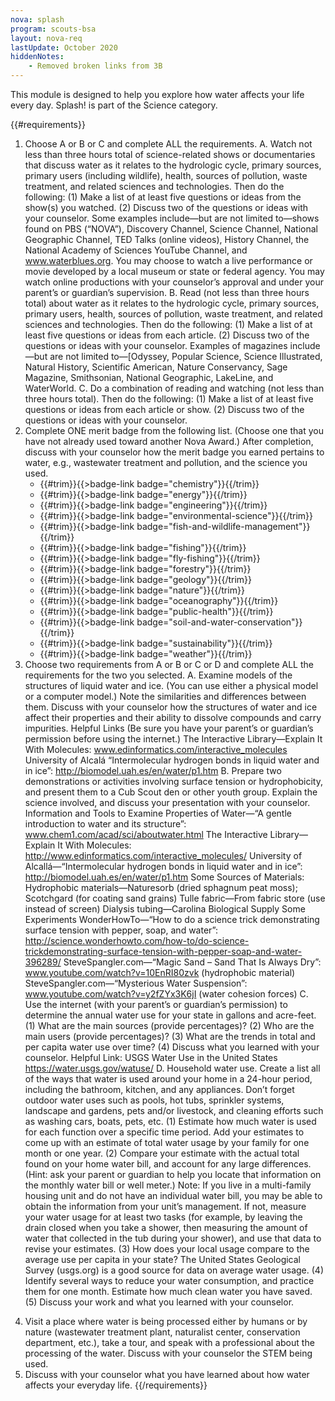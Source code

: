 ```yaml
---
nova: splash
program: scouts-bsa
layout: nova-req
lastUpdate: October 2020
hiddenNotes:
    - Removed broken links from 3B
---
```


This module is designed to help you explore how water affects your life every day. Splash! is part of the Science category.

{{#requirements}}
1) Choose A or B or C and complete ALL the requirements.
    A. Watch not less than three hours total of science-related shows or documentaries that discuss water as it relates to the hydrologic cycle, primary sources, primary users (including wildlife), health, sources of pollution, waste treatment, and related sciences and technologies. Then do the following:
        (1) Make a list of at least five questions or ideas from the show(s) you watched.
        (2) Discuss two of the questions or ideas with your counselor.
        Some examples include—but are not limited to—shows found on PBS (“NOVA”), Discovery Channel, Science Channel, National Geographic Channel, TED Talks (online videos), History Channel, the National Academy of Sciences YouTube Channel, and www.waterblues.org. You may choose to watch a live performance or movie developed by a local museum or state or federal agency. You may watch online productions with your counselor’s approval and under your parent’s or guardian’s supervision.
    B. Read (not less than three hours total) about water as it relates to the hydrologic cycle, primary sources, primary users, health, sources of pollution, waste treatment, and related sciences and technologies. Then do the following:
        (1) Make a list of at least five questions or ideas from each article.
        (2) Discuss two of the questions or ideas with your counselor.
        Examples of magazines include—but are not limited to—[Odyssey, Popular Science, Science Illustrated, Natural History, Scientific American, Nature Conservancy, Sage Magazine, Smithsonian, National Geographic, LakeLine, and WaterWorld.
    C. Do a combination of reading and watching (not less than three hours total). Then do the following:
        (1) Make a list of at least five questions or ideas from each article or show.
        (2) Discuss two of the questions or ideas with your counselor.
2) Complete ONE merit badge from the following list.
    (Choose one that you have not already used toward another Nova Award.) After completion, discuss with your counselor how the merit badge you earned pertains to water, e.g., wastewater treatment and pollution, and the science you used.
    * {{#trim}}{{>badge-link badge="chemistry"}}{{/trim}}
    * {{#trim}}{{>badge-link badge="energy"}}{{/trim}}
    * {{#trim}}{{>badge-link badge="engineering"}}{{/trim}}
    * {{#trim}}{{>badge-link badge="environmental-science"}}{{/trim}}
    * {{#trim}}{{>badge-link badge="fish-and-wildlife-management"}}{{/trim}}
    * {{#trim}}{{>badge-link badge="fishing"}}{{/trim}}
    * {{#trim}}{{>badge-link badge="fly-fishing"}}{{/trim}}
    * {{#trim}}{{>badge-link badge="forestry"}}{{/trim}}
    * {{#trim}}{{>badge-link badge="geology"}}{{/trim}}
    * {{#trim}}{{>badge-link badge="nature"}}{{/trim}}
    * {{#trim}}{{>badge-link badge="oceanography"}}{{/trim}}
    * {{#trim}}{{>badge-link badge="public-health"}}{{/trim}}
    * {{#trim}}{{>badge-link badge="soil-and-water-conservation"}}{{/trim}}
    * {{#trim}}{{>badge-link badge="sustainability"}}{{/trim}}
    * {{#trim}}{{>badge-link badge="weather"}}{{/trim}}
3) Choose two requirements from A or B or C or D and complete ALL the requirements for the two you selected.
    A. Examine models of the structures of liquid water and ice. (You can use either a physical model or a computer model.) Note the similarities and differences between them.  Discuss with your counselor how the structures of water and ice affect their properties and their ability to dissolve compounds and carry impurities.
        Helpful Links
        (Be sure you have your parent’s or guardian’s permission before using the internet.)
        The Interactive Library—Explain It With Molecules: www.edinformatics.com/interactive_molecules
        University of Alcalá “Intermolecular hydrogen bonds in liquid water and in ice”: http://biomodel.uah.es/en/water/p1.htm
    B. Prepare two demonstrations or activities involving surface tension or hydrophobicity, and present them to a Cub Scout den or other youth group. Explain the science involved, and discuss your presentation with your counselor.
        Information and Tools to Examine Properties of Water—“A gentle introduction to water and its structure”: www.chem1.com/acad/sci/aboutwater.html
        The Interactive Library—Explain It With Molecules: http://www.edinformatics.com/interactive_molecules/
        University of Alcallá—“Intermolecular hydrogen bonds in liquid water and in ice”: http://biomodel.uah.es/en/water/p1.htm
        Some Sources of Materials:
            Hydrophobic materials—Naturesorb (dried sphagnum peat moss); Scotchgard (for coating sand grains)
            Tulle fabric—From fabric store (use instead of screen)
            Dialysis tubing—Carolina Biological Supply
        Some Experiments
            WonderHowTo—“How to do a science trick demonstrating surface tension with pepper, soap, and water”: http://science.wonderhowto.com/how-to/do-science-trickdemonstrating-surface-tension-with-pepper-soap-and-water-396289/
            SteveSpangler.com—“Magic Sand – Sand That Is Always Dry”: www.youtube.com/watch?v=10EnRI80zvk (hydrophobic material)
            SteveSpangler.com—“Mysterious Water Suspension”: www.youtube.com/watch?v=y2fZYx3K6jI (water cohesion forces)
    C. Use the internet (with your parent’s or guardian’s permission) to determine the annual water use for your state in gallons and acre-feet.
        (1) What are the main sources (provide percentages)?
        (2) Who are the main users (provide percentages)?
        (3) What are the trends in total and per capita water use over time?
        (4) Discuss what you learned with your counselor.
        Helpful Link:
        USGS Water Use in the United States
        https://water.usgs.gov/watuse/
    D. Household water use.
        Create a list all of the ways that water is used around your home in a 24-hour period, including the bathroom, kitchen, and any appliances. Don’t forget outdoor water uses such as pools, hot tubs, sprinkler systems, landscape and gardens, pets and/or livestock, and cleaning efforts such as washing cars, boats, pets, etc.
        (1) Estimate how much water is used for each function over a specific time period. Add your estimates to come up with an estimate of total water usage by your family for one month or one year.
        (2) Compare your estimate with the actual total found on your home water bill, and account for any large differences. (Hint: ask your parent or guardian to help you locate that information on the monthly water bill or well meter.)
            Note: If you live in a multi-family housing unit and do not have an individual water bill, you may be able to obtain the information from your unit’s management. If not, measure your water usage for at least two tasks (for example, by leaving the drain closed when you take a shower, then measuring the amount of water that collected in the tub during your shower), and use that data to revise your estimates.
        (3) How does your local usage compare to the average use per capita in your state? The United States Geological Survey (usgs.org) is a good source for data on average water usage.
        (4) Identify several ways to reduce your water consumption, and practice them for one month. Estimate how much clean water you have saved.
        (5) Discuss your work and what you learned with your counselor.
4. Visit a place where water is being processed either by humans or by nature (wastewater treatment plant, naturalist center, conservation department, etc.), take a tour, and speak with a professional about the processing of the water. Discuss with your counselor the STEM being used.
5.  Discuss with your counselor what you have learned about how water affects your everyday life.
{{/requirements}}
